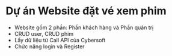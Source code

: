 # Dự án Website đặt vé xem phim
- Website gồm 2 phần: Phần khách hàng và Phần quản trị
- CRUD user, CRUD phim
- Lấy dữ liệu từ Call API của Cybersoft
- Chức năng login và Register
